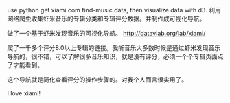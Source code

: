 use python get xiami.com find-music data, then visualize data with d3. 利用网络爬虫收集虾米音乐的专辑分类和专辑评分数据。并制作成可视化导航。

做了一个基于虾米发现音乐的可视化导航。 http://datavlab.org/lab/xiami/

爬了一千多个评分8.0以上专辑的链接。我听音乐大多数时候是通过虾米发现音乐导航的，很不错，可以了解很多音乐知识，就是没有评分，必须一个个专辑页面点了才能看到。

这个导航就是简化查看评分的操作步骤的。对我个人而言很实用了。

I love xiami!
